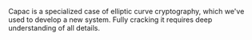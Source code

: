 Capac is a specialized case of elliptic curve cryptography, which we've used to develop a new system. Fully cracking it requires deep understanding of all details.

